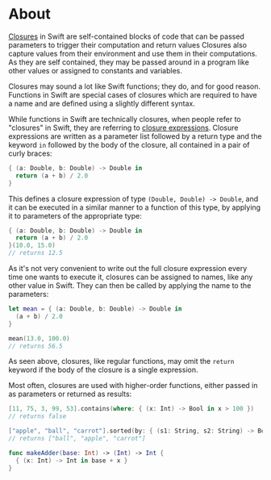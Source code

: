 # About

[Closures][closures] in Swift are self-contained blocks of code that can be passed parameters to trigger their computation and return values
Closures also capture values from their environment and use them in their computations.
As they are self contained, they may be passed around in a program like other values or assigned to constants and variables.

Closures may sound a lot like Swift functions; they do, and for good reason.
Functions in Swift are special cases of closures which are required to have a name and are defined using a slightly different syntax.

While functions in Swift are technically closures, when people refer to "closures" in Swift, they are referring to [closure expressions][closure-expressions].
Closure expressions are written as a parameter list followed by a return type and the keyword `in` followed by the body of the closure, all contained in a pair of curly braces:

```swift
{ (a: Double, b: Double) -> Double in
  return (a + b) / 2.0
}
```

This defines a closure expression of type `(Double, Double) -> Double`, and it can be executed in a similar manner to a function of this type, by applying it to parameters of the appropriate type:

```swift
{ (a: Double, b: Double) -> Double in
  return (a + b) / 2.0
}(10.0, 15.0)
// returns 12.5
```

As it's not very convenient to write out the full closure expression every time one wants to execute it, closures can be assigned to names, like any other value in Swift.
They can then be called by applying the name to the parameters:

```swift
let mean = { (a: Double, b: Double) -> Double in
  (a + b) / 2.0
}

mean(13.0, 100.0)
// returns 56.5
```

As seen above, closures, like regular functions, may omit the `return` keyword if the body of the closure is a single expression.

Most often, closures are used with higher-order functions, either passed in as parameters or returned as results:

```swift
[11, 75, 3, 99, 53].contains(where: { (x: Int) -> Bool in x > 100 })
// returns false

["apple", "ball", "carrot"].sorted(by: { (s1: String, s2: String) -> Bool in s1.count < s2.count })
// returns ["ball", "apple", "carrot"]

func makeAdder(base: Int) -> (Int) -> Int {
  { (x: Int) -> Int in base + x }
}
```

[closures]: https://docs.swift.org/swift-book/documentation/the-swift-programming-language/closures/
[closure-expressions]: https://docs.swift.org/swift-book/documentation/the-swift-programming-language/closures/#Closure-Expressions
